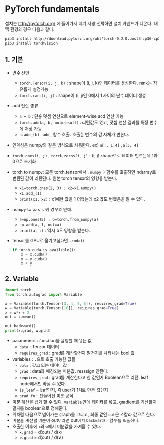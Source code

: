 # PyTorch fundamentals

설치는 http://pytorch.org/ 에 들어가서 자기 사양 선택하면 설치 커맨드가 나온다. 내 맥 환경의 경우 다음과 같다. 

```sh
pip3 install http://download.pytorch.org/whl/torch-0.2.0.post3-cp36-cp36m-macosx_10_7_x86_64.whl 
pip3 install torchvision 
```

## 1. 기본

- 변수 선언
    + `torch.Tensor(i, j, k)` : shape이 (i, j, k)인 데이터를 생성한다. rank는 자유롭게 설정가능
    + `torch.rand(i, j)` : shape이 (i, j)인 0에서 1 사이의 난수 데이터 생성
- add 연산 종류
    + `a + b` : 단순 덧셈 연산으로 element-wise add 연산 가능
    + `torch.add(a, b, out=result)` : 리턴값도 있고, 덧셈 연산 결과를 특정 변수에 저장 가능
    + `a.add_(b)` : `add_` 함수 호출. 호출한 변수의 값 자체가 변한다.
- 인덱싱은 numpy와 같은 방식으로 사용한다. ex) `a[:, 1:4]` , `a[3, 4]`
- `torch.ones(i, j)` , `torch.zeros(i, j)` : (i, j) shape으로 데이터 만드는데 1과 0으로 초기화
- torch to numpy: 모든 torch.tensor에서 `.numpy()` 함수를 호출하면 ndarray로 변환된 값이 리턴된다. 원본 torch tensor의 영향을 받는다.
    + `x1=torch.ones(2, 3) ; x2=x1.numpy()`
    + `x1.add_(1)`
    + `print(x1, x2)` : x1에만 값을 1 더했는데 x2 값도 변했음을 알 수 있다.
- numpy to torch: 위 경우와 반대.
    + `a=np.ones(5) ; b=torch.from_numpy(a)`
    + `np.add(a, 1, out=a)`
    + `print(a, b)` : 역시 b도 영향을 받는다.
- tensor를 GPU로 옮기고싶다면 `.cuda()`

    ```py
    if torch.cuda.is_available():
        x = x.cuda()
        y = y.cuda()
        x + y
    ```

## 2. Variable

```py
import torch
from torch.autograd import Variable

x = Variable(torch.Tensor([3, 4, 5, 6]), requires_grad=True)
w = Variable(torch.Tensor([10]), requires_grad=True)
z = w*x + 2
out = z.mean()

out.backward()
print(x.grad, w.grad)
```

- parameters : function을 실행할 때 넣는 값
    + `data` : Tensor 데이터
    + `requires_grad` : grad를 계산할건지 말건지를 나타내는 bool 값
- variables : `.`으로 호출 가능한 값들
    + `data` : 갖고 있는 데이터 값
    + `grad` : data와 매칭되는 미분값. reassign 안된다.
    + `requires_grad` : grad를 계산한다고 한 값인지 Boolean으로 리턴. leaf node에서만 바뀔 수 있다.
    + `is_leaf` – leaf인지, 즉 user가 1차로 만든 값인지
    + `grad_fn` – 만들어진 미분 공식
- 미분 계산을 쉽게 할 수 있다. `Variable` 안에 데이터를 넣고, gradient를 계산할지 말지를 boolean으로 정해준다.
- 위처럼 다음으로 넘어가는 graph를 그리고, 최종 값인 `out`은 스칼라 값으로 한다.
- 미분을 계산할 기준이 out이라면 out에서 `backward()` 함수를 호출하나.
- 호출한 이후에 `x`와 `w`에서 미분값을 가져올 수 있다.
    + `x.grad` = d(out) / d(x)
    + `w.grad` = d(out) / d(w)
